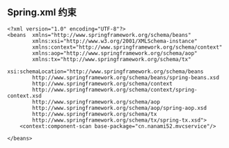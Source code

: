 ## Spring.xml 约束

	<?xml version="1.0" encoding="UTF-8"?>
	<beans  xmlns="http://www.springframework.org/schema/beans"
	        xmlns:xsi="http://www.w3.org/2001/XMLSchema-instance"
	        xmlns:context="http://www.springframework.org/schema/context"
	        xmlns:aop="http://www.springframework.org/schema/aop"
	        xmlns:tx="http://www.springframework.org/schema/tx"
	        xsi:schemaLocation="http://www.springframework.org/schema/beans
	        http://www.springframework.org/schema/beans/spring-beans.xsd
	        http://www.springframework.org/schema/context
	        http://www.springframework.org/schema/context/spring-context.xsd
	        http://www.springframework.org/schema/aop
	        http://www.springframework.org/schema/aop/spring-aop.xsd
	        http://www.springframework.org/schema/tx
	        http://www.springframework.org/schema/tx/spring-tx.xsd">
	    <context:component-scan base-package="cn.nanami52.mvcservice"/>
	
	</beans>